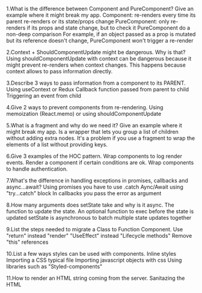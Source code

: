 1.What is the difference between Component and PureComponent? Give an example where it might break my app.
Component: re-renders every time its parent re-renders or its state/props change
PureComponent: only re-renders if its props and state change, but to check it PureComponent do a non-deep comparison
For example, if an object passed as a prop is mutated but its reference doesn't change, PureComponent won't trigger a re-render

2.Context + ShouldComponentUpdate might be dangerous. Why is that?
Using shouldComponentUpdate with context can be dangerous because it might prevent re-renders when context changes. This happens because context allows to pass information directly.

3.Describe 3 ways to pass information from a component to its PARENT.
Using useContext or Redux
Callback function passed from parent to child
Triggering an event from child

4.Give 2 ways to prevent components from re-rendering.
Using memoization (React.memo) or using shouldComponentUpdate

5.What is a fragment and why do we need it? Give an example where it might break my app.
Is a wrapper that lets you group a list of children without adding extra nodes.
It's a problem if you use a fragment to wrap the elements of a list without providing keys.

6.Give 3 examples of the HOC pattern.
Wrap components to log render events.
Render a component if certain conditions are ok.
Wrap components to handle authentication.

7.What's the difference in handling exceptions in promises,
callbacks and async...await?
Using promises you have to use .catch
Aync/Await using "try...catch" block
In callbacks you pass the error as argument

8.How many arguments does setState take and why is it async.
The function to update the state. An optional function to exec before the state is updated
setState is asynchronous to batch multiple state updates together

9.List the steps needed to migrate a Class to Function
Component.
Use "return" instead "render"
"UseEffect" instead "Lifecycle methods"
Remove "this" references

10.List a few ways styles can be used with components.
Inline styles
Importing a CSS typical file
Importing javascript objects with css
Using libraries such as "Styled-components"

11.How to render an HTML string coming from the server.
Sanitazing the HTML
